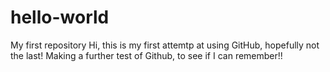 # hello-world
My first repository
Hi, this is my first attemtp at using GitHub, hopefully not the last!
Making a further test of Github, to see if I can remember!!
